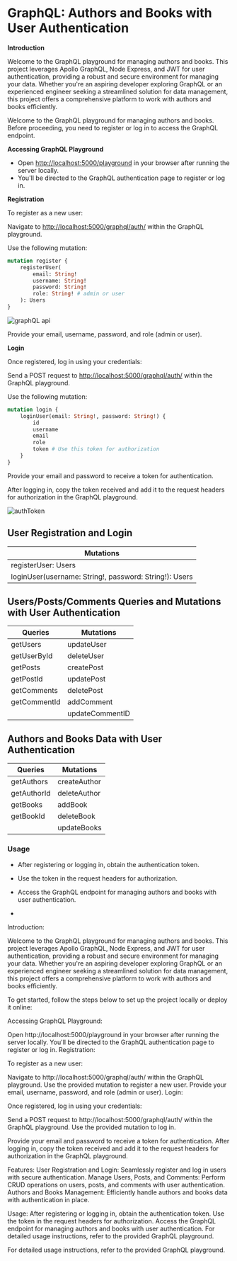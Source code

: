 
# GraphQL: Authors and Books with User Authentication

**Introduction**

Welcome to the GraphQL playground for managing authors and books. This project leverages Apollo GraphQL, Node Express, and JWT for user authentication, providing a robust and secure environment for managing your data. Whether you're an aspiring developer exploring GraphQL or an experienced engineer seeking a streamlined solution for data management, this project offers a comprehensive platform to work with authors and books efficiently.

Welcome to the GraphQL playground for managing authors and books. Before proceeding, you need to register or log in to access the GraphQL endpoint.

**Accessing GraphQL Playground**

- Open [http://localhost:5000/playground](http://localhost:5000/playground) in your browser after running the server locally.
- You'll be directed to the GraphQL authentication page to register or log in.

**Registration**

To register as a new user:

Navigate to [http://localhost:5000/graphql/auth/](http://localhost:5000/graphql/auth/) within the GraphQL playground.

Use the following mutation:

```graphql
mutation register {
    registerUser(
        email: String!
        username: String!
        password: String!
        role: String! # admin or user
    ): Users
}
```

![graphQL api](https://github.com/r1g023/nodeExpress-graphQL/assets/57161327/a773394b-b949-4a76-bb4b-7ce69c8cdc06)

Provide your email, username, password, and role (admin or user).

**Login**

Once registered, log in using your credentials:

Send a POST request to [http://localhost:5000/graphql/auth/](http://localhost:5000/graphql/auth/) within the GraphQL playground.

Use the following mutation:

```graphql
mutation login {
    loginUser(email: String!, password: String!) {
        id
        username
        email
        role
        token # Use this token for authorization
    }
}
```

Provide your email and password to receive a token for authentication.

After logging in, copy the token received and add it to the request headers for authorization in the GraphQL playground.

![authToken](https://github.com/r1g023/nodeExpress-graphQL/assets/57161327/01b83a5d-3ab3-4fac-9139-eb4e9069ea3e)

## User Registration and Login

| Mutations |
|-----------|
| registerUser: Users | (Required: email, username, password, role) |
| loginUser(username: String!, password: String!): Users |

## Users/Posts/Comments Queries and Mutations with User Authentication

| Queries      | Mutations          |
|--------------|--------------------|
| getUsers     | updateUser         |
| getUserById  | deleteUser         |
| getPosts     | createPost         |
| getPostId    | updatePost         |
| getComments  | deletePost         |
| getCommentId | addComment         |
|              | updateCommentID    |

## Authors and Books Data with User Authentication

| Queries     | Mutations                                 |
|-------------|-------------------------------------------|
| getAuthors  | createAuthor                              |
| getAuthorId | deleteAuthor                              |
| getBooks    | addBook                                   |
| getBookId   | deleteBook                                |
|             | updateBooks                               |

### Usage

- After registering or logging in, obtain the authentication token.
- Use the token in the request headers for authorization.
- Access the GraphQL endpoint for managing authors and books with user authentication.

- 
Introduction:

Welcome to the GraphQL playground for managing authors and books. This project leverages Apollo GraphQL, Node Express, and JWT for user authentication, providing a robust and secure environment for managing your data. Whether you're an aspiring developer exploring GraphQL or an experienced engineer seeking a streamlined solution for data management, this project offers a comprehensive platform to work with authors and books efficiently.

To get started, follow the steps below to set up the project locally or deploy it online:

Accessing GraphQL Playground:

Open http://localhost:5000/playground in your browser after running the server locally.
You'll be directed to the GraphQL authentication page to register or log in.
Registration:

To register as a new user:

Navigate to http://localhost:5000/graphql/auth/ within the GraphQL playground.
Use the provided mutation to register a new user.
Provide your email, username, password, and role (admin or user).
Login:

Once registered, log in using your credentials:

Send a POST request to http://localhost:5000/graphql/auth/ within the GraphQL playground.
Use the provided mutation to log in.

Provide your email and password to receive a token for authentication.
After logging in, copy the token received and add it to the request headers for authorization in the GraphQL playground.

Features:
User Registration and Login: Seamlessly register and log in users with secure authentication.
Manage Users, Posts, and Comments: Perform CRUD operations on users, posts, and comments with user authentication.
Authors and Books Management: Efficiently handle authors and books data with authentication in place.

Usage:
After registering or logging in, obtain the authentication token.
Use the token in the request headers for authorization.
Access the GraphQL endpoint for managing authors and books with user authentication.
For detailed usage instructions, refer to the provided GraphQL playground.

For detailed usage instructions, refer to the provided GraphQL playground.
